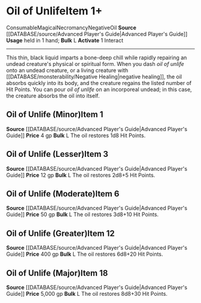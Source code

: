 ﻿---
actions: '[one-action]'
bulk: L
id: '718'
item_category: Consumables
item_subcategory: Oils
level: '6'
name: Oil of Unlife
price: 50 gp
rarity: Common
school: Necromancy
source: '[[DATABASE/source/Advanced Player''s Guide|Advanced Player''s Guide]]'
subcategory: consumable/oil
trait:
- '[[DATABASE/trait/Consumable|Consumable]]'
- '[[DATABASE/trait/Magical|Magical]]'
- '[[DATABASE/trait/Necromancy|Necromancy]]'
- '[[DATABASE/trait/Negative|Negative]]'
- '[[DATABASE/trait/Oil|Oil]]'
type: Item
usage: held in 1 hand

---
# Oil of Unlife<span class="item-type">Item 1+</span>

<span class="item-trait">Consumable</span><span class="item-trait">Magical</span><span class="item-trait">Necromancy</span><span class="item-trait">Negative</span><span class="item-trait">Oil</span>
**Source** [[DATABASE/source/Advanced Player's Guide|Advanced Player's Guide]] 
**Usage** held in 1 hand; **Bulk** L
**Activate** <span class="action-icon">1</span> Interact

---
This thin, black liquid imparts a bone-deep chill while rapidly repairing an undead creature's physical or spiritual form. When you dash _oil of unlife_ onto an undead creature, or a living creature with [[DATABASE/monsterability/Negative Healing|negative healing]], the oil absorbs quickly into its body, and the creature regains the listed number of Hit Points. You can pour _oil of unlife_ on an incorporeal undead; in this case, the creature absorbs the oil into itself.

## Oil of Unlife (Minor)<span class="item-type">Item 1</span>

**Source** [[DATABASE/source/Advanced Player's Guide|Advanced Player's Guide]] 
**Price** 4 gp
**Bulk** L
The oil restores 1d8 Hit Points.

## Oil of Unlife (Lesser)<span class="item-type">Item 3</span>

**Source** [[DATABASE/source/Advanced Player's Guide|Advanced Player's Guide]] 
**Price** 12 gp
**Bulk** L
The oil restores 2d8+5 Hit Points.

## Oil of Unlife (Moderate)<span class="item-type">Item 6</span>

**Source** [[DATABASE/source/Advanced Player's Guide|Advanced Player's Guide]] 
**Price** 50 gp
**Bulk** L
The oil restores 3d8+10 Hit Points.

## Oil of Unlife (Greater)<span class="item-type">Item 12</span>

**Source** [[DATABASE/source/Advanced Player's Guide|Advanced Player's Guide]] 
**Price** 400 gp
**Bulk** L
The oil restores 6d8+20 Hit Points.

## Oil of Unlife (Major)<span class="item-type">Item 18</span>

**Source** [[DATABASE/source/Advanced Player's Guide|Advanced Player's Guide]] 
**Price** 5,000 gp
**Bulk** L
The oil restores 8d8+30 Hit Points.